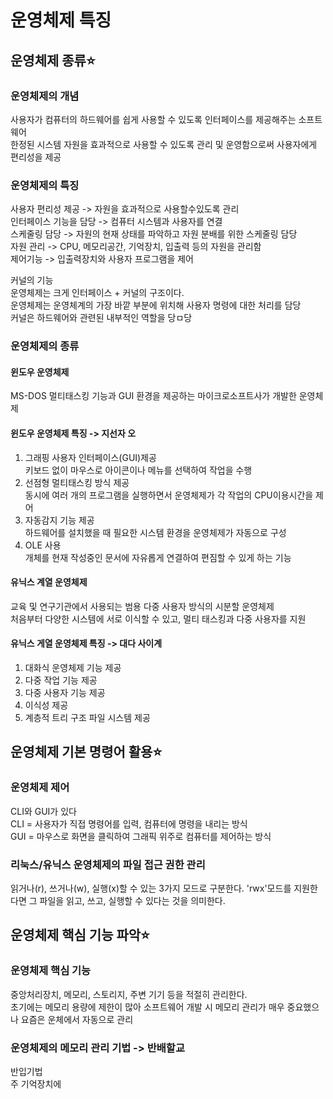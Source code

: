# 운영체제 특징
## 운영체제 종류⭐
### 운영체제의 개념
사용자가 컴퓨터의 하드웨어를 쉽게 사용할 수 있도록 인터페이스를 제공해주는 소프트웨어   
한정된 시스템 자원을 효과적으로 사용할 수 있도록 관리 및 운영함으로써 사용자에게 편리성을 제공   

### 운영체제의 특징   
사용자 편리성 제공 -> 자원을 효과적으로 사용할수있도록 관리   
인터페이스 기능을 담당 -> 컴퓨터 시스템과 사용자를 연결   
스케줄링 담당 -> 자원의 현재 상태를 파악하고 자원 분배를 위한 스케줄링 담당   
자원 관리 -> CPU, 메모리공간, 기억장치, 입출력 등의 자원을 관리함   
제어기능 -> 입출력장치와 사용자 프로그램을 제어   

커널의 기능   
운영체제는 크게 인터페이스 + 커널의 구조이다.   
운영체제는 운영체계의 가장 바깥 부분에 위치해 사용자 명령에 대한 처리를 담당   
커널은 하드웨어와 관련된 내부적인 역할을 당ㅁ당   

### 운영체제의 종류 
#### 윈도우 운영체제  
MS-DOS 멀티태스킹 기능과 GUI 환경을 제공하는 마이크로소프트사가 개발한 운영체제    
#### 윈도우 운영체제 특징 -> 지선자 오
1. 그래핑 사용자 인터페이스(GUI)제공   
키보드 없이 마우스로 아이콘이나 메뉴를 선택하여 작업을 수행   
2. 선점형 멀티태스킹 방식 제공   
동시에 여러 개의 프로그램을 실행하면서 운영체제가 각 작업의 CPU이용시간을 제어   
3. 자동감지 기능 제공   
하드웨어를 설치했을 때 필요한 시스템 환경을 운영체제가 자동으로 구성   
4. OLE 사용   
개체를 현재 작성중인 문서에 자유롭게 연결하여 편짐할 수 있게 하는 기능   

#### 유닉스 계열 운영체제 
교육 및 연구기관에서 사용되는 범용 다중 사용자 방식의 시분할 운영체제   
처음부터 다양한 시스템에 서로 이식할 수 있고, 멀티 태스킹과 다중 사용자를 지원   
#### 유닉스 게열 운영체제 특징 -> 대다 사이계
1. 대화식 운영체제 기능 제공   
2. 다중 작업 기능 제공   
3. 다중 사용자 기능 제공
4. 이식성 제공
5. 계층적 트리 구조 파일 시스템 제공

## 운영체제 기본 명령어 활용⭐
### 운영체제 제어
CLI와 GUI가 있다   
CLI = 사용자가 직접 명령어를 입력, 컴퓨터에 명령을 내리는 방식   
GUI = 마우스로 화면을 클릭하여 그래픽 위주로 컴퓨터를 제어하는 방식  
 
### 리눅스/유닉스 운영체제의 파일 접근 권한 관리
읽거나(r), 쓰거나(w), 실행(x)할 수 있는 3가지 모드로 구분한다.
'rwx'모드를 지원한다면 그 파일을 읽고, 쓰고, 실행할 수 있다는 것을 의미한다.   

## 운영체제 핵심 기능 파악⭐
### 운영체제 핵심 기능
중앙처리장치, 메모리, 스토리지, 주변 기기 등을 적절히 관리한다.   
초기에는 메모리 용량에 제한이 많아 소프트웨어 개발 시 메모리 관리가 매우 중요했으나 요즘은 운체에서 자동으로 관리   

### 운영체제의 메모리 관리 기법 -> 반배할교
반입기법   
주 기억장치에
